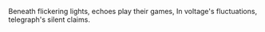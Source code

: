 Beneath flickering lights, echoes play their games, In voltage's fluctuations, telegraph's silent claims.
